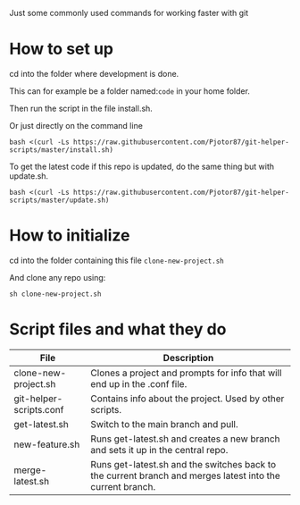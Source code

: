 Just some commonly used commands for working faster with git

# How to set up

cd into the folder where development is done.

This can for example be a folder named:```code``` in your home folder.

Then run the script in the file install.sh.

Or just directly on the command line
```
bash <(curl -Ls https://raw.githubusercontent.com/Pjotor87/git-helper-scripts/master/install.sh)
```

To get the latest code if this repo is updated, do the same thing but with update.sh.
```
bash <(curl -Ls https://raw.githubusercontent.com/Pjotor87/git-helper-scripts/master/update.sh)
```

# How to initialize

cd into the folder containing this file ```clone-new-project.sh```

And clone any repo using:
```
sh clone-new-project.sh
```

# Script files and what they do

| File | Description |
| - | - |
| clone-new-project.sh | Clones a project and prompts for info that will end up in the .conf file. |
| git-helper-scripts.conf | Contains info about the project. Used by other scripts. |
| get-latest.sh | Switch to the main branch and pull. |
| new-feature.sh | Runs get-latest.sh and creates a new branch and sets it up in the central repo. |
| merge-latest.sh | Runs get-latest.sh and the switches back to the current branch and merges latest into the current branch. |
